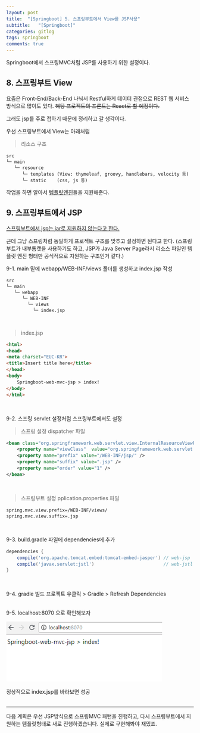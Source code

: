 ```yaml
---
layout: post
title:  "[Springboot] 5. 스프링부트에서 View를 JSP사용"
subtitle:   "[Springboot]"
categories: gitlog
tags: springboot
comments: true
---
```


Springboot에서 스프링MVC처럼 JSP를 사용하기 위한 설정이다.


## 8. 스프링부트 View

요즘은 Front-End/Back-End 나눠서 Restful하게 데이터 관점으로 REST 웹 서비스 방식으로 많이도  있다. <del>해당 프로젝트의 프론트는 React로 할 예정이다.</del>

그래도 jsp를 주로 접하기 때문에 정리하고 갈 생각이다.  

우선 스프링부트에서 View는 아래처럼
> 리소스 구조

```
src
└─ main
   └─ resource
      └─ templates (View: thymeleaf, groovy, handlebars, velocity 등)
      └─ static    (css, js 등)
```

작업을 하면 알아서 [템플릿엔진](https://docs.spring.io/spring-boot/docs/current/reference/html/boot-features-developing-web-applications.html#boot-features-spring-mvc-template-engines)들을 지원해준다.


## 9. 스프링부트에서 JSP

[스프링부트에서 jsp는 jar로 지원하지 않는다고 한다.](http://docs.spring.io/spring-boot/docs/current/reference/html/boot-features-developing-web-applications.html#boot-features-jsp-limitations)  

근데 그냥 스프링처럼 동일하게 프로젝트 구조를 맞추고 설정하면 된다고 한다.
(스프링부트가 내부톰캣을 사용하기도 하고, JSP가 Java Server Page라서 리소스 파일인 템플릿 엔진 형태만 공식적으로 지원하는 구조인거 같다.)

9-1. main 밑에 webapp/WEB-INF/views 폴더를 생성하고 index.jsp 작성
```
src
└─ main
   └─ webapp
      └─ WEB-INF
        └─ views
          └─ index.jsp
```
<br>

> index.jsp

```html
<html>
<head>
<meta charset="EUC-KR">
<title>Insert title here</title>
</head>
<body>
	Springboot-web-mvc-jsp > index!
</body> 
</html>
```
<br>

9-2. 스프링 servlet 설정처럼 스프링부트에서도 설정

> 스프링 설정 dispatcher 파일

```xml
<bean class="org.springframework.web.servlet.view.InternalResourceViewResolver">
    <property name="viewClass"  value="org.springframework.web.servlet.view.JstlView"/>
    <property name="prefix" value="/WEB-INF/jsp/" />
    <property name="suffix" value=".jsp" />
    <property name="order" value="1" />
</bean>
```
<br>

> 스프링부트 설정 pplication.properties 파일

```properties
spring.mvc.view.prefix=/WEB-INF/views/
spring.mvc.view.suffix=.jsp
```
<br>

9-3. build.gradle 파일에 dependencies에 추가

```gradle
dependencies {
	compile('org.apache.tomcat.embed:tomcat-embed-jasper') // web-jsp
	compile('javax.servlet:jstl')                          // web-jstl  
}
```
<br>

9-4. gradle 빌드
프로젝트 우클릭 > Gradle > Refresh Dependencies  
<br>


9-5. localhost:8070 으로 확인해보자

[![springboot Web JSP STEP1](/assets/img/bmw/201807/2018-07-26-springbootWebJSPStep1.png)]() 
<br>


정상적으로 index.jsp를 바라보면 성공
<br><br>

--- 
다음 계획은 우선 JSP방식으로 스프링MVC 패턴을 진행하고, 다시 스프링부트에서 지원하는 템플릿형태로 새로 진행하겠습니다. 실제로 구현해봐야 재밌죠.